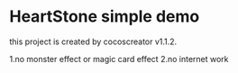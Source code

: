# HeartStone simple demo

this project is created by cocoscreator v1.1.2.

1.no monster effect or magic card effect
2.no internet work


